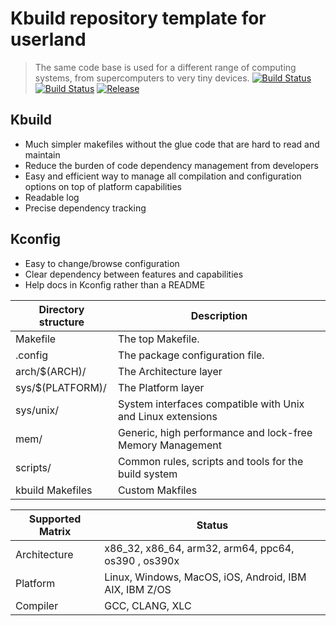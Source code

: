 
# Kbuild repository template for userland 
> The same code base is used for a different range of computing systems, from supercomputers to very tiny devices.
> [![Build Status](https://travis-ci.org/n13l/kbuild.png?branch=master)](https://travis-ci.org/n13l/kbuild) [![Build Status](https://snap-ci.com/n13l/kbuild/branch/master/build_image)](https://snap-ci.com/n13l/kbuild/branch/master) [![Release](https://img.shields.io/github/release/n13l/kbuild.svg)](https://packagecloud.io/n13l/openaaa) 

## Kbuild 
- Much simpler makefiles without the glue code that are hard to read and maintain
- Reduce the burden of code dependency management from developers
- Easy and efficient way to manage all compilation and configuration options on top of platform capabilities
- Readable log
- Precise dependency tracking

## Kconfig
- Easy to change/browse configuration
- Clear dependency between features and capabilities
- Help docs in Kconfig rather than a README


| Directory structure     | Description                                          |
|-------------------------|------------------------------------------------------|
| Makefile                | The top Makefile.                                    |
| .config                 | The package configuration file.                      |
| arch/$(ARCH)/           | The Architecture layer                               |
| sys/$(PLATFORM)/        | The Platform layer                                   |
| sys/unix/               | System interfaces compatible with Unix and Linux extensions|
| mem/                    | Generic, high performance and lock-free Memory Management      |
| scripts/                | Common rules, scripts and tools for the build system |
| kbuild Makefiles        | Custom Makfiles                                      |

| Supported Matrix | Status                                                   |
|------------------|----------------------------------------------------------|
| Architecture     | x86_32, x86_64, arm32, arm64, ppc64, os390 , os390x      |
| Platform         | Linux, Windows, MacOS, iOS, Android, IBM AIX, IBM Z/OS   |
| Compiler         | GCC, CLANG, XLC                                          |

